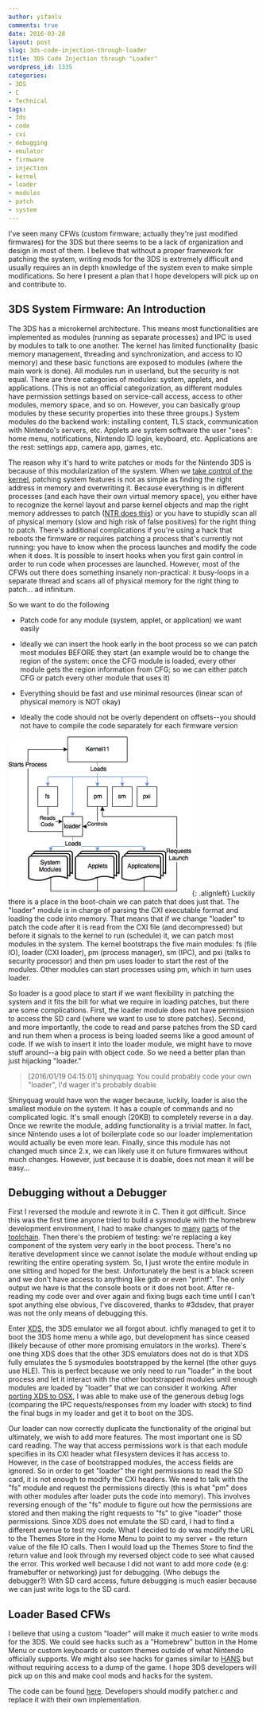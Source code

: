 ```yaml
---
author: yifanlu
comments: true
date: 2016-03-28
layout: post
slug: 3ds-code-injection-through-loader
title: 3DS Code Injection through "Loader"
wordpress_id: 1335
categories:
- 3DS
- C
- Technical
tags:
- 3ds
- code
- cxi
- debugging
- emulator
- firmware
- injection
- kernel
- loader
- modules
- patch
- system
---
```


I've seen many CFWs (custom firmware; actually they're just modified firmwares) for the 3DS but there seems to be a lack of organization and design in most of them. I believe that without a proper framework for patching the system, writing mods for the 3DS is extremely difficult and usually requires an in depth knowledge of the system even to make simple modifications. So here I present a plan that I hope developers will pick up on and contribute to.


## 3DS System Firmware: An Introduction


The 3DS has a microkernel architecture. This means most functionalities are implemented as modules (running as separate processes) and IPC is used by modules to talk to one another. The kernel has limited functionality (basic memory management, threading and synchronization, and access to IO memory) and these basic functions are exposed to modules (where the main work is done). All modules run in userland, but the security is not equal. There are three categories of modules: system, applets, and applications. (This is not an official categorization, as different modules have permission settings based on service-call access, access to other modules, memory space, and so on. However, you can basically group modules by these security properties into these three groups.) System modules do the backend work: installing content, TLS stack, communication with Nintendo's servers, etc. Applets are system software the user "sees": home menu, notifications, Nintendo ID login, keyboard, etc. Applications are the rest: settings app, camera app, games, etc.

The reason why it's hard to write patches or mods for the Nintendo 3DS is because of this modularization of the system. When we [take control of the kernel](https://www.3dbrew.org/wiki/3DS_System_Flaws), patching system features is not as simple as finding the right address in memory and overwriting it. Because everything is in different processes (and each have their own virtual memory space), you either have to recognize the kernel layout and parse kernel objects and map the right memory addresses to patch ([NTR does this](https://gbatemp.net/threads/release-ntr-cfw-3-2-with-experimental-real-time-save-feature.385142/)) or you have to stupidly scan all of physical memory (slow and high risk of false positives) for the right thing to patch. There's additional complications if you're using a hack that reboots the firmware or requires patching a process that's currently not running: you have to know when the process launches and modify the code when it does. It is possible to insert hooks when you first gain control in order to run code when processes are launched. However, most of the CFWs out there does something insanely non-practical: it busy-loops in a separate thread and scans all of physical memory for the right thing to patch... ad infinitum.

So we want to do the following



	
  * Patch code for any module (system, applet, or application) we want easily

	
  * Ideally we can insert the hook early in the boot process so we can patch most modules BEFORE they start (an example would be to change the region of the system: once the CFG module is loaded, every other module gets the region information from CFG; so we can either patch CFG or patch every other module that uses it)

	
  * Everything should be fast and use minimal resources (linear scan of physical memory is NOT okay)

	
  * Ideally the code should not be overly dependent on offsets--you should not have to compile the code separately for each firmware version


![3ds-boot](/images/2016/03/3ds-boot.png){: .alignleft}
Luckily there is a place in the boot-chain we can patch that does just that. The "loader" module is in charge of parsing the CXI executable format and loading the code into memory. That means that if we change "loader" to patch the code after it is read from the CXI file (and decompressed) but before it signals to the kernel to run (schedule) it, we can patch most modules in the system. The kernel bootstraps the five main modules: fs (file IO), loader (CXI loader), pm (process manager), sm (IPC), and pxi (talks to security processor) and then pm uses loader to start the rest of the modules. Other modules can start processes using pm, which in turn uses loader.

So loader is a good place to start if we want flexibility in patching the system and it fits the bill for what we require in loading patches, but there are some complications. First, the loader module does not have permission to access the SD card (where we want to use to store patches). Second, and more importantly, the code to read and parse patches from the SD card and run them when a process is being loaded seems like a good amount of code. If we wish to insert it into the loader module, we might have to move stuff around--a big pain with object code. So we need a better plan than just hijacking "loader."


> [2016/01/19 04:15:01] shinyquag: You could probably code your own "loader", I'd wager it's probably doable

Shinyquag would have won the wager because, luckily, loader is also the smallest module on the system. It has a couple of commands and no complicated logic. It's small enough (20KB) to completely reverse in a day. Once we rewrite the module, adding functionality is a trivial matter. In fact, since Nintendo uses a lot of boilerplate code so our loader implementation would actually be even more lean. Finally, since this module has not changed much since 2.x, we can likely use it on future firmwares without much changes. However, just because it is doable, does not mean it will be easy...


## Debugging without a Debugger


First I reversed the module and rewrote it in C. Then it got difficult. Since this was the first time anyone tried to build a sysmodule with the homebrew development environment, I had to make changes to [many](https://github.com/smealum/ctrulib/pull/253) [parts](https://github.com/profi200/Project_CTR/pull/31) of the [toolchain](https://github.com/devkitPro/buildscripts/pull/9). Then there's the problem of testing: we're replacing a key component of the system very early in the boot process. There's no iterative development since we cannot isolate the module without ending up rewriting the entire operating system. So, I just wrote the entire module in one sitting and hoped for the best. Unfortunately the best is a black screen and we don't have access to anything like gdb or even "printf". The only output we have is that the console boots or it does not boot. After re-reading my code over and over again and fixing bugs each time until I can't spot anything else obvious, I've discovered, thanks to #3dsdev, that prayer was not the only means of debugging this.

Enter [XDS](https://github.com/ichfly/XDS), the 3DS emulator we all forgot about. ichfly managed to get it to boot the 3DS home menu a while ago, but development has since ceased (likely because of other more promising emulators in the works). There's one thing XDS does that the other 3DS emulators does not do is that XDS fully emulates the 5 sysmodules bootstrapped by the kernel (the other guys use HLE). This is perfect because we only need to run "loader" in the boot process and let it interact with the other bootstrapped modules until enough modules are loaded by "loader" that we can consider it working. After [porting XDS to OSX](https://github.com/yifanlu/XDS), I was able to make use of the generous debug logs (comparing the IPC requests/responses from my loader with stock) to find the final bugs in my loader and get it to boot on the 3DS.

Our loader can now correctly duplicate the functionality of the original but ultimately, we wish to add more features. The most important one is SD card reading. The way that access permissions work is that each module specifies in its CXI header what filesystem devices it has access to. However, in the case of bootstrapped modules, the access fields are ignored. So in order to get "loader" the right permissions to read the SD card, it is not enough to modify the CXI headers. We need to talk with the "fs" module and request the permissions directly (this is what "pm" does with other modules after loader puts the code into memory). This involves reversing enough of the "fs" module to figure out how the permissions are stored and then making the right requests to "fs" to give "loader" those permissions. Since XDS does not emulate the SD card, I had to find a different avenue to test my code. What I decided to do was modify the URL to the Themes Store in the Home Menu to point to my server + the return value of the file IO calls. Then I would load up the Themes Store to find the return value and look through my reversed object code to see what caused the error. This worked well because I did not want to add more code (e.g: framebuffer or networking) just for debugging. (Who debugs the debugger?) With SD card access, future debugging is much easier because we can just write logs to the SD card.


## Loader Based CFWs


I believe that using a custom "loader" will make it much easier to write mods for the 3DS. We could see hacks such as a "Homebrew" button in the Home Menu or custom keyboards or custom themes outside of what Nintendo officially supports. We might also see hacks for games similar to [HANS](https://github.com/smealum/HANS) but without requiring access to a dump of the game. I hope 3DS developers will pick up on this and make cool mods and hacks for the system.

The code can be found [here](https://github.com/yifanlu/3ds_injector/tree/master). Developers should modify patcher.c and replace it with their own implementation.
